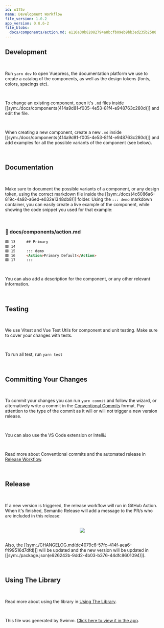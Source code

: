```yaml
---
id: o175v
name: Development Workflow
file_version: 1.0.2
app_version: 0.8.6-2
file_blobs:
  docs/components/action.md: e116a30b82082794a8bcfb09eb9bb3ed235b2580
---
```


## Development

<br/>

Run `yarn dev` to open Vuepress, the documentation platform we use to create a catalog of the components, as well as the design tokens (fonts, colors, spacings etc).

<br/>

To change an existing component, open it's `.md` files inside [[sym:./docs/components(414a9d81-f005-4e53-81f4-e948763c280d)]] and edit the file.

<br/>

When creating a new component, create a new `.md` inside [[sym:./docs/components(414a9d81-f005-4e53-81f4-e948763c280d)]] and add examples for all the possible variants of the component (see below).

<br/>

## Documentation

<br/>

Make sure to document the possible variants of a component, or any design token, using the correct markdown file inside the [[sym:./docs(4c6086a6-819c-4a92-a6ed-e032e1348db8)]] folder. Using the `::: demo` markdown container, you can easily create a live example of the component, while showing the code snippet you used for that example:

<br/>

<!-- NOTE-swimm-snippet: the lines below link your snippet to Swimm -->
### 📄 docs/components/action.md
```markdown
🟩 13     ## Primary
🟩 14     
🟩 15     ::: demo
🟩 16     <Action>Primary Default</Action>
🟩 17     :::
```

<br/>

You can also add a description for the component, or any other relevant information.

<br/>

## Testing

<br/>

We use Vitest and Vue Test Utils for component and unit testing. Make sure to cover your changes with tests.

<br/>

To run all test, run `yarn test`

<br/>

## Committing Your Changes

<br/>

To commit your changes you can run `yarn commit` and follow the wizard, or alternatively write a commit in the [Conventional Commits](https://www.conventionalcommits.org/en/v1.0.0/) format. Pay attention to the type of the commit as it will or will not trigger a new version release.

<br/>

You can also use the VS Code extension or IntelliJ

<br/>

Read more about Conventional commits and the automated release in [Release Workflow](release-workflow.lnjwx.sw.md).

<br/>

## Release

<br/>

If a new version is triggered, the release workflow will run in GitHub Action. When it's finished, Semantic Release will add a message to the PR/s who are included in this release:

<br/>

<div align="center"><img src="https://firebasestorage.googleapis.com/v0/b/swimmio-content/o/repositories%2Fpw8tVz0TAgLaoHABDlsw%2F2bc25b5d-0d79-43ab-9714-f5d7b4ccd520.png?alt=media&token=b9dac950-10ab-407a-bab0-787e6a16e414" style="width:'50%'"/></div>

<br/>

Also, the [[sym:./CHANGELOG.md(dc4079c6-57fc-414f-aea6-f499516d7dfd)]] will be updated and the new version will be updated in [[sym:./package.json(e626242b-9dd2-4b03-b376-44dfc8601094)]].

<br/>

## Using The Library

<br/>

Read more about using the library in [Using The Library](using-the-library.bc324.sw.md).

<br/>

This file was generated by Swimm. [Click here to view it in the app](https://app.swimm.io/repos/pw8tVz0TAgLaoHABDlsw/docs/o175v).